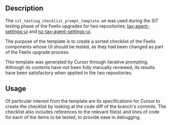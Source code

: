 ## Description
The `sit_testing_checklist_prompt_template.md` was used during the SIT testing phase of the Feelix upgrades for two repositories; [tax-agent-settings-ui](https://github.com/MYOB-Technology/tax-agent-settings-ui) and [nz-tax-agent-settings-ui](https://github.com/MYOB-Technology/nz-tax-agent-settings-ui).

The purpose of the template is to create a sorted checklist of the Feelix components whose UI should be tested, as they had been changed as part of the Feelix upgrade process.

This template was generated by Cursor through iterative prompting. Although its contents have not been fully manually reviewed, its results have been satisfactory when applied in the two repositories.

## Usage
Of particular interest from the template are its specifications for Cursor to create the checklist by looking at the code diff of the branch's commits.
The checklist also includes references to the relevant file(s) and lines of code for each of the items to be tested, to provide ease in debugging.
